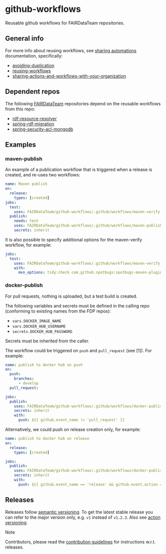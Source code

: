 # github-workflows

Reusable github workflows for FAIRDataTeam repositories.

## General info

For more info about reusing workflows, see [sharing automations] documentation, specifically:
- [avoiding-duplication]
- [reusing-workflows]
- [sharing-actions-and-workflows-with-your-organization]

## Dependent repos

The following [FAIRDataTeam] repositories depend on the reusable workflows from this repo:

- [rdf-resource-resolver]
- [spring-rdf-migration]
- [spring-security-acl-mongodb]

## Examples

### maven-publish

An example of a publication workflow that is triggered when a release is created, and re-uses two workflows:

```yaml
name: Maven publish
on:
  release:
    types: [created]
jobs:
  test:
    uses: FAIRDataTeam/github-workflows/.github/workflows/maven-verify.yml@v1
  publish:
    needs: test
    uses: FAIRDataTeam/github-workflows/.github/workflows/maven-publish.yml@v1
    secrets: inherit
```

It is also possible to specify additional options for the maven-verify workflow, for example:

```yaml
jobs:
  test:
    uses: FAIRDataTeam/github-workflows/.github/workflows/maven-verify.yml@v1
    with:
      mvn_options: tidy:check com.github.spotbugs:spotbugs-maven-plugin:check
```

### docker-publish
For pull requests, nothing is uploaded, but a test build is created.

The following variables and secrets must be defined in the calling repo (conforming to existing names from the FDP repos):
 
- `vars.DOCKER_IMAGE_NAME`
- `vars.DOCKER_HUB_USERNAME`
- `secrets.DOCKER_HUB_PASSWORD`

Secrets must be inherited from the caller.

The workflow could be triggered on `push` and `pull_request` (see [1]). For example:

```yaml
name: publish to docker hub on push
on:
  push:
    branches:
      - develop
  pull_request:

jobs:
  publish:
    uses: FAIRDataTeam/github-workflows/.github/workflows/docker-publish.yml@v1
    secrets: inherit
    with:
      push: ${{ github.event_name != 'pull_request' }}
```

Alternatively, we could push on release creation only, for example:

```yaml
name: publish to docker hub on release
on:
  release:
    types: [created]

jobs:
  publish:
    uses: FAIRDataTeam/github-workflows/.github/workflows/docker-publish.yml@v1
    secrets: inherit
    with:
      push: ${{ github.event_name == 'release' && github.event.action == 'created' }}
```

## Releases

Releases follow [semantic versioning]. 
To get the latest stable release you can refer to the major version only, e.g. `v1` instead of `v1.2.3`.
Also see [action versioning].

>[!NOTE]
> 
>Contributors, please read the [contribution guidelines] for instructions w.r.t. releases.

[action versioning]: https://github.com/actions/toolkit/blob/master/docs/action-versioning.md#recommendations
[avoiding-duplication]: https://docs.github.com/en/actions/sharing-automations/avoiding-duplication
[contribution guidelines]: ./CONTRIBUTING
[reusing-workflows]: https://docs.github.com/en/actions/sharing-automations/reusing-workflows
[semantic versioning]: https://semver.org/
[sharing automations]: https://docs.github.com/en/actions/sharing-automations
[sharing-actions-and-workflows-with-your-organization]: https://docs.github.com/en/actions/sharing-automations/sharing-actions-and-workflows-with-your-organization

[FAIRDataTeam]: https://github.com/FAIRDataTeam
[rdf-resource-resolver]: https://github.com/FAIRDataTeam/rdf-resource-resolver
[spring-rdf-migration]: https://github.com/FAIRDataTeam/spring-rdf-migration
[spring-security-acl-mongodb]: https://github.com/FAIRDataTeam/spring-security-acl-mongodb
